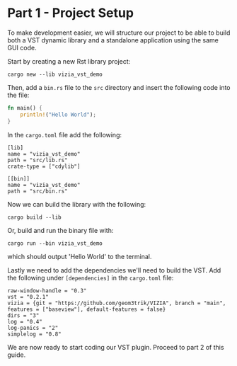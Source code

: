 

# Part 1 - Project Setup

To make development easier, we will structure our project to be able to build both a VST dynamic library and a standalone application using the same GUI code.

Start by creating a new Rst library project:

```
cargo new --lib vizia_vst_demo
```

Then, add a `bin.rs` file to the `src` directory and insert the following code into the file:

```rust
fn main() {
    println!("Hello World");
}
```

In the `cargo.toml` file add the following:

```
[lib]
name = "vizia_vst_demo"
path = "src/lib.rs"
crate-type = ["cdylib"]

[[bin]]
name = "vizia_vst_demo"
path = "src/bin.rs"
```

Now we can build the library with the following:
```
cargo build --lib
```

Or, build and run the binary file with:
```
cargo run --bin vizia_vst_demo
```

which should output 'Hello World' to the terminal.

Lastly we need to add the dependencies we'll need to build the VST. Add the following under `[dependencies]` in the `cargo.toml` file:

```
raw-window-handle = "0.3"
vst = "0.2.1"
vizia = {git = "https://github.com/geom3trik/VIZIA", branch = "main", features = ["baseview"], default-features = false}
dirs = "3"
log = "0.4"
log-panics = "2"
simplelog = "0.8"
```

We are now ready to start coding our VST plugin. Proceed to part 2 of this guide.
